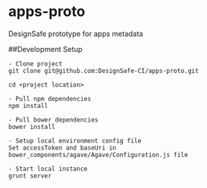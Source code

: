 apps-proto
===================

DesignSafe prototype for apps metadata


##Development Setup
```
- Clone project
git clone git@github.com:DesignSafe-CI/apps-proto.git

cd <project location>

- Pull npm dependencies
npm install

- Pull bower dependencies
bower install

- Setup local environment config file
Set accessToken and baseUri in bower_components/agave/Agave/Configuration.js file

- Start local instance
grunt server
```
